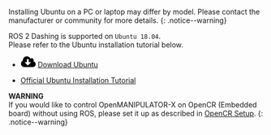 
Installing Ubuntu on a PC or laptop may differ by model. Please contact the manufacturer or community for more details.
{: .notice--warning}

ROS 2 Dashing is supported on `Ubuntu 18.04`.  
Please refer to the Ubuntu installation tutorial below.

- ![](/assets/images/icon_download.png) [Download Ubuntu](https://releases.ubuntu.com/?_ga=2.219480409.1908348701.1627362888-1311983284.1627362888)

- [Official Ubuntu Installation Tutorial](https://ubuntu.com/tutorials/install-ubuntu-desktop#1-overview)

**WARNING**  
If you would like to control OpenMANIPULATOR-X on OpenCR (Embedded board) without using ROS, please set it up as described in [OpenCR Setup](/docs/en/platform/ros2_openmanipulator_x/opencr_setup/#opencr-setup).
{: .notice--warning}
